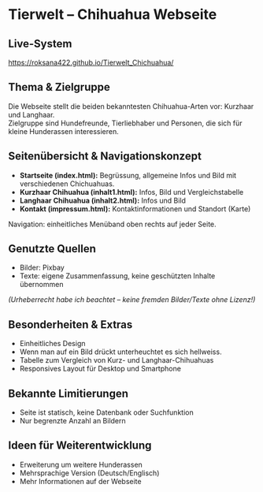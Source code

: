 # Tierwelt – Chihuahua Webseite

##  Live-System
https://roksana422.github.io/Tierwelt_Chichuahua/

## Thema & Zielgruppe
Die Webseite stellt die beiden bekanntesten Chihuahua-Arten vor: Kurzhaar und Langhaar.  
Zielgruppe sind Hundefreunde, Tierliebhaber und Personen, die sich für kleine Hunderassen interessieren.

##  Seitenübersicht & Navigationskonzept
- **Startseite (index.html):** Begrüssung, allgemeine Infos und Bild mit verschiedenen Chichuahuas.
- **Kurzhaar Chihuahua (inhalt1.html):** Infos, Bild und Vergleichstabelle  
- **Langhaar Chihuahua (inhalt2.html):** Infos und Bild 
- **Kontakt (impressum.html):** Kontaktinformationen und Standort (Karte)

Navigation: einheitliches Menüband oben  rechts auf jeder Seite.

##  Genutzte Quellen
- Bilder: Pixbay  
- Texte: eigene Zusammenfassung, keine geschützten Inhalte übernommen  

*(Urheberrecht habe ich beachtet – keine fremden Bilder/Texte ohne Lizenz!)*

##  Besonderheiten & Extras
- Einheitliches Design  
- Wenn man auf ein Bild drückt unterheuchtet es sich hellweiss. 
- Tabelle zum Vergleich von Kurz- und Langhaar-Chihuahuas  
- Responsives Layout für Desktop und Smartphone  

## Bekannte Limitierungen
- Seite ist statisch, keine Datenbank oder Suchfunktion   
- Nur begrenzte Anzahl an Bildern  

## Ideen für Weiterentwicklung
- Erweiterung um weitere Hunderassen  
- Mehrsprachige Version (Deutsch/Englisch)  
- Mehr Informationen auf der Webseite
